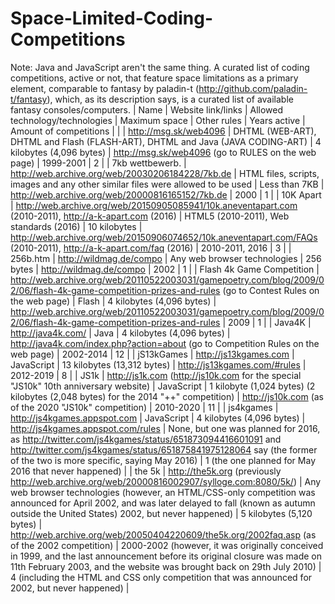 # Space-Limited-Coding-Competitions
Note: Java and JavaScript aren't the same thing.
A curated list of coding competitions, active or not, that feature space limitations as a primary element, comparable to fantasy by paladin-t (http://github.com/paladin-t/fantasy), which, as its description says, is a curated list of available fantasy consoles/computers.
| Name | Website link/links | Allowed technology/technologies | Maximum space | Other rules | Years active | Amount of competitions |
| <web4096> | http://msg.sk/web4096 | DHTML (WEB-ART), DHTML and Flash (FLASH-ART), DHTML and Java (JAVA CODING-ART) | 4 kilobytes (4,096 bytes) | http://msg.sk/web4096 (go to RULES on the web page) | 1999-2001 | 2 |
| 7kb wettbewerb. | http://web.archive.org/web/20030206184228/7kb.de | HTML files, scripts, images and any other similar files were allowed to be used | Less than 7KB | http://web.archive.org/web/20000816165152/7kb.de | 2000 | 1 |
| 10K Apart | http://web.archive.org/web/20150905085941/10k.aneventapart.com (2010-2011), http://a-k-apart.com (2016) | HTML5 (2010-2011), Web standards (2016) | 10 kilobytes | http://web.archive.org/web/20150906074652/10k.aneventapart.com/FAQs (2010-2011), http://a-k-apart.com/faq (2016) | 2010-2011, 2016 | 3 |
| 256b.htm | http://wildmag.de/compo | Any web browser technologies | 256 bytes | http://wildmag.de/compo | 2002 | 1 |
| Flash 4k Game Competition | http://web.archive.org/web/20110522003031/gamepoetry.com/blog/2009/02/06/flash-4k-game-competition-prizes-and-rules (go to Contest Rules on the web page) | Flash | 4 kilobytes (4,096 bytes) | http://web.archive.org/web/20110522003031/gamepoetry.com/blog/2009/02/06/flash-4k-game-competition-prizes-and-rules | 2009 | 1 |
| Java4K | http://java4k.com/ | Java | 4 kilobytes (4,096 bytes) | http://java4k.com/index.php?action=about (go to Competition Rules on the web page) | 2002-2014 | 12 |
| jS13kGames | http://js13kgames.com | JavaScript | 13 kilobytes (13,312 bytes) | http://js13kgames.com/#rules | 2012-2019 | 8 |
| JS1k | http://js1k.com (http://js10k.com for the special "JS10k" 10th anniversary website) | JavaScript | 1 kilobyte (1,024 bytes) (2 kilobytes (2,048 bytes) for the 2014 "++" competition) | http://js10k.com (as of the 2020 "JS10k" competition) | 2010-2020 | 11 |
| js4kgames | http://js4kgames.appspot.com | JavaScript | 4 kilobytes (4,096 bytes) | http://js4kgames.appspot.com/rules | None, but one was planned for 2016, as http://twitter.com/js4kgames/status/651873094416601091 and http://twitter.com/js4kgames/status/651875841975128064 say (the former of the two is more specific, saying May 2016) | 1 (the one planned for May 2016 that never happened) |
| the 5k | http://the5k.org (previously http://web.archive.org/web/20000816002907/sylloge.com:8080/5k/) | Any web browser technologies (however, an HTML/CSS-only competition was announced for April 2002, and was later delayed to fall (known as autumn outside the United States) 2002, but never happened) | 5 kilobytes (5,120 bytes) | http://web.archive.org/web/20050404220609/the5k.org/2002faq.asp (as of the 2002 competition) | 2000-2002 (however, it was originally conceived in 1999, and the last announcement before its original closure was made on 11th February 2003, and the website was brought back on 29th July 2010) | 4 (including the HTML and CSS only competition that was announced for 2002, but never happened) |
